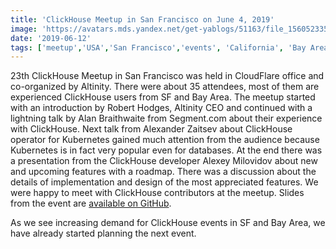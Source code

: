 ```yaml
---
title: 'ClickHouse Meetup in San Francisco on June 4, 2019'
image: 'https://avatars.mds.yandex.net/get-yablogs/51163/file_1560523355538/orig'
date: '2019-06-12'
tags: ['meetup','USA','San Francisco','events', 'California', 'Bay Area']
---
```


23th ClickHouse Meetup in San Francisco was held in CloudFlare office and co-organized by Altinity. There were about 35 attendees, most of them are experienced ClickHouse users from SF and Bay Area. The meetup started with an introduction by Robert Hodges, Altinity CEO and continued with a lightning talk by Alan Braithwaite from Segment.com about their experience with ClickHouse. Next talk from Alexander Zaitsev about ClickHouse operator for Kubernetes gained much attention from the audience because Kubernetes is in fact very popular even for databases. At the end there was a presentation from the ClickHouse developer Alexey Milovidov about new and upcoming features with a roadmap. There was a discussion about the details of implementation and design of the most appreciated features. We were happy to meet with ClickHouse contributors at the meetup. Slides from the event are [available on GitHub](https://github.com/clickhouse/clickhouse-presentations/tree/master/meetup23).

As we see increasing demand for ClickHouse events in SF and Bay Area, we have already started planning the next event.
